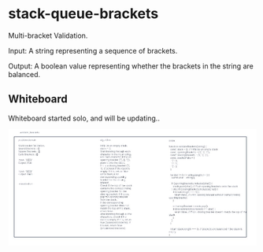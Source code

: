 # stack-queue-brackets

Multi-bracket Validation.

Input: A string representing a sequence of brackets.

Output: A boolean value representing whether the brackets in the string are balanced.

## Whiteboard

Whiteboard started solo, and will be updating..

![Whiteboard](../assets/dsa13.jpg)
